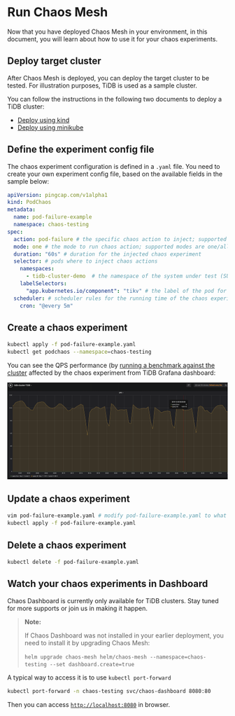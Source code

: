 # Run Chaos Mesh

Now that you have deployed Chaos Mesh in your environment, in this document, 
you will learn about how to use it for your chaos experiments.

## Deploy target cluster

After Chaos Mesh is deployed, you can deploy the target cluster to be tested. For illustration purposes, TiDB is used as a sample cluster.


You can follow the instructions in the following two documents to deploy a TiDB cluster:

* [Deploy using kind](https://pingcap.com/docs/stable/tidb-in-kubernetes/get-started/deploy-tidb-from-kubernetes-kind/)
* [Deploy using minikube](https://pingcap.com/docs/stable/tidb-in-kubernetes/get-started/deploy-tidb-from-kubernetes-minikube/)

## Define the experiment config file

The chaos experiment configuration is defined in a `.yaml` file. You need to create your own experiment config file, based on the available fields in the sample below:

```yaml
apiVersion: pingcap.com/v1alpha1
kind: PodChaos
metadata:
  name: pod-failure-example
  namespace: chaos-testing
spec:
  action: pod-failure # the specific chaos action to inject; supported actions: pod-kill/pod-failure
  mode: one # the mode to run chaos action; supported modes are one/all/fixed/fixed-percent/random-max-percent
  duration: "60s" # duration for the injected chaos experiment
  selector: # pods where to inject chaos actions
    namespaces:
      - tidb-cluster-demo  # the namespace of the system under test (SUT) you've deployed
    labelSelectors:
      "app.kubernetes.io/component": "tikv" # the label of the pod for chaos injection
  scheduler: # scheduler rules for the running time of the chaos experiments about pods.
    cron: "@every 5m"
```

## Create a chaos experiment

```bash
kubectl apply -f pod-failure-example.yaml
kubectl get podchaos --namespace=chaos-testing
```

You can see the QPS performance (by [running a benchmark against the cluster](https://pingcap.com/docs/stable/benchmark/how-to-run-sysbench/) affected by the chaos experiment from TiDB Grafana dashboard:

![tikv-pod-failure](../static/tikv-pod-failure.png)

## Update a chaos experiment

```bash
vim pod-failure-example.yaml # modify pod-failure-example.yaml to what you want
kubectl apply -f pod-failure-example.yaml
```

## Delete a chaos experiment

```bash
kubectl delete -f pod-failure-example.yaml
```

## Watch your chaos experiments in Dashboard

Chaos Dashboard is currently only available for TiDB clusters. Stay tuned for more supports or join us in making it happen.

> **Note:**
>
> If Chaos Dashboard was not installed in your earlier deployment, you need to install it by upgrading Chaos Mesh:
>
> ```helm upgrade chaos-mesh helm/chaos-mesh --namespace=chaos-testing --set dashboard.create=true```

A typical way to access it is to use `kubectl port-forward`

```bash
kubectl port-forward -n chaos-testing svc/chaos-dashboard 8080:80
```

Then you can access [`http://localhost:8080`](http://localhost:8080) in browser.
